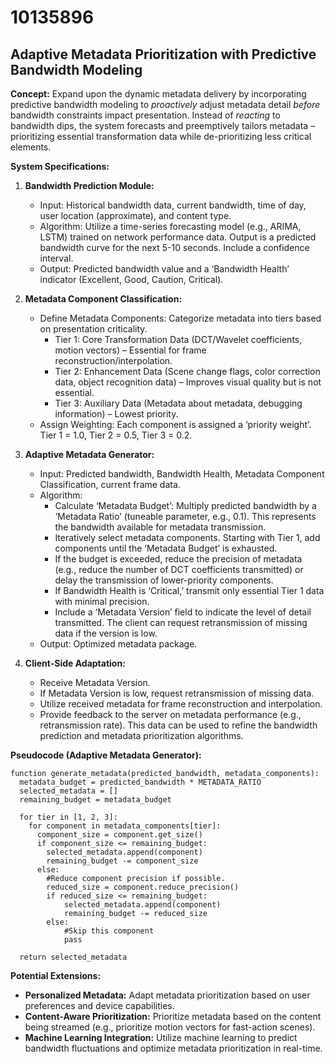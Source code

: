 # 10135896

## Adaptive Metadata Prioritization with Predictive Bandwidth Modeling

**Concept:** Expand upon the dynamic metadata delivery by incorporating predictive bandwidth modeling to *proactively* adjust metadata detail *before* bandwidth constraints impact presentation. Instead of *reacting* to bandwidth dips, the system forecasts and preemptively tailors metadata – prioritizing essential transformation data while de-prioritizing less critical elements.

**System Specifications:**

1.  **Bandwidth Prediction Module:**
    *   Input: Historical bandwidth data, current bandwidth, time of day, user location (approximate), and content type.
    *   Algorithm: Utilize a time-series forecasting model (e.g., ARIMA, LSTM) trained on network performance data. Output is a predicted bandwidth curve for the next 5-10 seconds.  Include a confidence interval.
    *   Output: Predicted bandwidth value and a ‘Bandwidth Health’ indicator (Excellent, Good, Caution, Critical).

2.  **Metadata Component Classification:**
    *   Define Metadata Components: Categorize metadata into tiers based on presentation criticality.
        *   Tier 1: Core Transformation Data (DCT/Wavelet coefficients, motion vectors) – Essential for frame reconstruction/interpolation.
        *   Tier 2: Enhancement Data (Scene change flags, color correction data, object recognition data) – Improves visual quality but is not essential.
        *   Tier 3: Auxiliary Data (Metadata about metadata, debugging information) – Lowest priority.
    *   Assign Weighting: Each component is assigned a ‘priority weight’. Tier 1 = 1.0, Tier 2 = 0.5, Tier 3 = 0.2.

3.  **Adaptive Metadata Generator:**
    *   Input: Predicted bandwidth, Bandwidth Health, Metadata Component Classification, current frame data.
    *   Algorithm:
        *   Calculate ‘Metadata Budget’: Multiply predicted bandwidth by a ‘Metadata Ratio’ (tuneable parameter, e.g., 0.1). This represents the bandwidth available for metadata transmission.
        *   Iteratively select metadata components. Starting with Tier 1, add components until the ‘Metadata Budget’ is exhausted.
        *   If the budget is exceeded, reduce the precision of metadata (e.g., reduce the number of DCT coefficients transmitted) or delay the transmission of lower-priority components.
        *   If Bandwidth Health is ‘Critical,’ transmit only essential Tier 1 data with minimal precision.
        *   Include a ‘Metadata Version’ field to indicate the level of detail transmitted. The client can request retransmission of missing data if the version is low.
    *   Output: Optimized metadata package.

4.  **Client-Side Adaptation:**
    *   Receive Metadata Version.
    *   If Metadata Version is low, request retransmission of missing data.
    *   Utilize received metadata for frame reconstruction and interpolation.
    *   Provide feedback to the server on metadata performance (e.g., retransmission rate). This data can be used to refine the bandwidth prediction and metadata prioritization algorithms.

**Pseudocode (Adaptive Metadata Generator):**

```
function generate_metadata(predicted_bandwidth, metadata_components):
  metadata_budget = predicted_bandwidth * METADATA_RATIO
  selected_metadata = []
  remaining_budget = metadata_budget

  for tier in [1, 2, 3]:
    for component in metadata_components[tier]:
      component_size = component.get_size()
      if component_size <= remaining_budget:
        selected_metadata.append(component)
        remaining_budget -= component_size
      else:
        #Reduce component precision if possible.
        reduced_size = component.reduce_precision()
        if reduced_size <= remaining_budget:
            selected_metadata.append(component)
            remaining_budget -= reduced_size
        else:
            #Skip this component
            pass

  return selected_metadata
```

**Potential Extensions:**

*   **Personalized Metadata:** Adapt metadata prioritization based on user preferences and device capabilities.
*   **Content-Aware Prioritization:** Prioritize metadata based on the content being streamed (e.g., prioritize motion vectors for fast-action scenes).
*   **Machine Learning Integration:** Utilize machine learning to predict bandwidth fluctuations and optimize metadata prioritization in real-time.